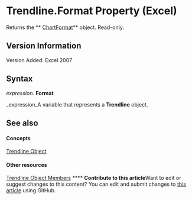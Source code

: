 
# Trendline.Format Property (Excel)

Returns the  ** [ChartFormat](edac71b7-ed38-6658-2cbf-6493dc1ad3ed.md)** object. Read-only.


## Version Information

Version Added: Excel 2007 


## Syntax

 _expression_. **Format**

 _expression_A variable that represents a  **Trendline** object.


## See also


#### Concepts


 [Trendline Object](5c04b065-57f4-a059-7c22-50612bd727ea.md)
#### Other resources


 [Trendline Object Members](b63cecc4-6151-f66c-8d73-9f66850046b1.md)
****   **Contribute to this article**Want to edit or suggest changes to this content? You can edit and submit changes to  [this article](https://github.com/jhershey00/VBA_Excel_Test/OpenXMLCon/articles/46c65fb6-98d3-4549-c63d-37c919f99ade.md) using GitHub.


